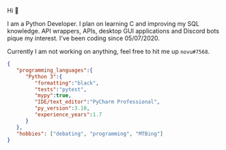 Hi 👋

I am a Python Developer. I plan on learning C and improving my SQL knowledge. API wrappers, APIs, desktop GUI applications and Discord bots pique my interest. I've been coding since 05/07/2020.

Currently I am not working on anything, feel free to hit me up `novu#7568`.

```json
{
   "programming_languages":{
      "Python 3":{
         "formatting":"black",
         "tests":"pytest",
         "mypy":true,
         "IDE/text_editor":"PyCharm Professional",
         "py_version":3.10,
         "experience_years":1.7
      }
   },
   "hobbies": ["debating", "programming", "MTBing"]
}
```

